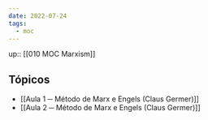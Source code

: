 ```yaml
---
date: 2022-07-24
tags:
  - moc
---
```

up:: [[010 MOC Marxism]]

## Tópicos
- [[Aula 1 ─ Método de Marx e Engels (Claus Germer)]]
- [[Aula 2 ─ Método de Marx e Engels (Claus Germer)]]